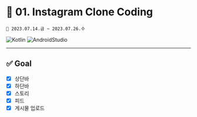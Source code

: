 # 📌 01. Instagram Clone Coding
```
📆 2023.07.14.금 ~ 2023.07.26.수
```
![Kotlin](https://img.shields.io/badge/Kotlin-A333F1??style=plastic&logo=kotlin&logoColor=white)
![AndroidStudio](https://img.shields.io/badge/Android_Studio-3DDC84??style=plastic&logo=android&logoColor=white)

---

## ✅ Goal
- [x] 상단바
- [x] 하단바
- [x] 스토리  
- [x] 피드
- [x] 게시물 업로드
